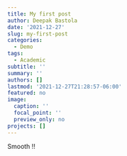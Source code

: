 ```yaml
---
title: My first post
author: Deepak Bastola
date: '2021-12-27'
slug: my-first-post
categories:
  - Demo
tags:
  - Academic
subtitle: ''
summary: ''
authors: []
lastmod: '2021-12-27T21:28:57-06:00'
featured: no
image:
  caption: ''
  focal_point: ''
  preview_only: no
projects: []
---
```


Smooth !!
